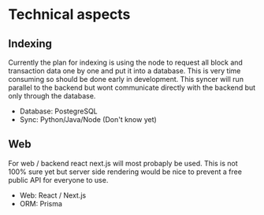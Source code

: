 # Technical aspects
## Indexing
Currently the plan for indexing is using the node to request all block and transaction data one by one and put it into a database. This is very time consuming so should be done early in development. This syncer will run parallel to the backend but wont communicate directly with the backend but only through the database.

- Database: PostegreSQL
- Sync: Python/Java/Node (Don't know yet)

## Web
For web / backend react next.js will most probaply be used. This is not 100% sure yet but server side rendering would be nice to prevent a free public API for everyone to use.

- Web: React / Next.js
- ORM: Prisma
